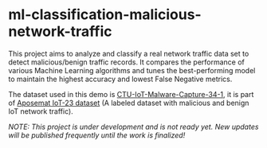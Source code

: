 # ml-classification-malicious-network-traffic
This project aims to analyze and classify a real network traffic data set to detect malicious/benign traffic records. It compares the performance of various Machine Learning algorithms and tunes the best-performing model to maintain the highest accuracy and lowest False Negative metrics.

The dataset used in this demo is [CTU-IoT-Malware-Capture-34-1](https://mcfp.felk.cvut.cz/publicDatasets/IoT-23-Dataset/IndividualScenarios/CTU-IoT-Malware-Capture-34-1/bro/), it is part of [Aposemat IoT-23 dataset](https://www.stratosphereips.org/datasets-iot23) (A labeled dataset with malicious and benign IoT network traffic).

*NOTE: This project is under development and is not ready yet. New updates will be published frequently until the work is finalized!*